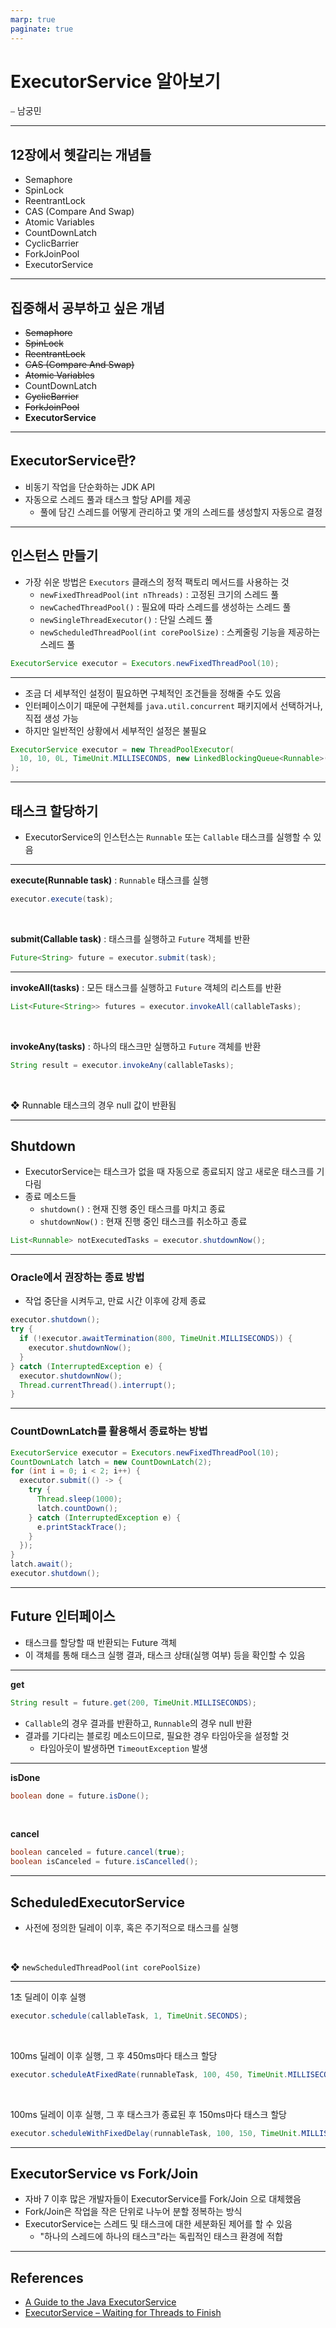 ```yaml
---
marp: true
paginate: true
---
```


# ExecutorService 알아보기

⎯ 남궁민

---

## 12장에서 헷갈리는 개념들

- Semaphore
- SpinLock
- ReentrantLock
- CAS (Compare And Swap)
- Atomic Variables
- CountDownLatch
- CyclicBarrier
- ForkJoinPool
- ExecutorService

---

## 집중해서 공부하고 싶은 개념

- ~~Semaphore~~
- ~~SpinLock~~
- ~~ReentrantLock~~
- ~~CAS (Compare And Swap)~~
- ~~Atomic Variables~~
- CountDownLatch
- ~~CyclicBarrier~~
- ~~ForkJoinPool~~
- **ExecutorService**

---

## ExecutorService란?

- 비동기 작업을 단순화하는 JDK API
- 자동으로 스레드 풀과 태스크 할당 API를 제공
  - 풀에 담긴 스레드를 어떻게 관리하고 몇 개의 스레드를 생성할지 자동으로 결정

---

## 인스턴스 만들기

- 가장 쉬운 방법은 `Executors` 클래스의 정적 팩토리 메서드를 사용하는 것
  - `newFixedThreadPool(int nThreads)` : 고정된 크기의 스레드 풀
  - `newCachedThreadPool()` : 필요에 따라 스레드를 생성하는 스레드 풀
  - `newSingleThreadExecutor()` : 단일 스레드 풀
  - `newScheduledThreadPool(int corePoolSize)` : 스케줄링 기능을 제공하는 스레드 풀

```java
ExecutorService executor = Executors.newFixedThreadPool(10);
```

---

- 조금 더 세부적인 설정이 필요하면 구체적인 조건들을 정해줄 수도 있음
- 인터페이스이기 때문에 구현체를 `java.util.concurrent` 패키지에서 선택하거나, 직접 생성 가능
- 하지만 일반적인 상황에서 세부적인 설정은 불필요

```java
ExecutorService executor = new ThreadPoolExecutor(
  10, 10, 0L, TimeUnit.MILLISECONDS, new LinkedBlockingQueue<Runnable>()
);
```

---

## 태스크 할당하기

- ExecutorService의 인스턴스는 `Runnable` 또는 `Callable` 태스크를 실행할 수 있음

---

**execute(Runnable task)** : `Runnable` 태스크를 실행

```java
executor.execute(task);
```

<br>

**submit(Callable task)** : 태스크를 실행하고 `Future` 객체를 반환

```java
Future<String> future = executor.submit(task);
```

---

**invokeAll(tasks)** : 모든 태스크를 실행하고 `Future` 객체의 리스트를 반환

```java
List<Future<String>> futures = executor.invokeAll(callableTasks);
```

<br>

**invokeAny(tasks)** : 하나의 태스크만 실행하고 `Future` 객체를 반환

```java
String result = executor.invokeAny(callableTasks);
```

<br>

❖ Runnable 태스크의 경우 null 값이 반환됨

---

## Shutdown

- ExecutorService는 태스크가 없을 때 자동으로 종료되지 않고 새로운 태스크를 기다림
- 종료 메소드들
  - `shutdown()` : 현재 진행 중인 태스크를 마치고 종료
  - `shutdownNow()` : 현재 진행 중인 태스크를 취소하고 종료

```java
List<Runnable> notExecutedTasks = executor.shutdownNow();
```

---

### Oracle에서 권장하는 종료 방법

- 작업 중단을 시켜두고, 만료 시간 이후에 강제 종료

```java
executor.shutdown();
try {
  if (!executor.awaitTermination(800, TimeUnit.MILLISECONDS)) {
    executor.shutdownNow();
  } 
} catch (InterruptedException e) {
  executor.shutdownNow();
  Thread.currentThread().interrupt();
}
```

---

### CountDownLatch를 활용해서 종료하는 방법

```java
ExecutorService executor = Executors.newFixedThreadPool(10);
CountDownLatch latch = new CountDownLatch(2);
for (int i = 0; i < 2; i++) {
  executor.submit(() -> {
    try {
      Thread.sleep(1000);
      latch.countDown();
    } catch (InterruptedException e) {
      e.printStackTrace();
    }
  });
}
latch.await();
executor.shutdown();
```

---

## Future 인터페이스

- 태스크를 할당할 때 반환되는 Future 객체
- 이 객체를 통해 태스크 실행 결과, 태스크 상태(실행 여부) 등을 확인할 수 있음

---

**get**

```java
String result = future.get(200, TimeUnit.MILLISECONDS);
```

- `Callable`의 경우 결과를 반환하고, `Runnable`의 경우 null 반환
- 결과를 기다리는 블로킹 메소드이므로, 필요한 경우 타임아웃을 설정할 것
  - 타임아웃이 발생하면 `TimeoutException` 발생

---

**isDone**

```java
boolean done = future.isDone();
```

<br>

**cancel**

```java
boolean canceled = future.cancel(true);
boolean isCanceled = future.isCancelled();
```

---

## ScheduledExecutorService

- 사전에 정의한 딜레이 이후, 혹은 주기적으로 태스크를 실행

<br>

❖ `newScheduledThreadPool(int corePoolSize)`

---

1초 딜레이 이후 실행

```java
executor.schedule(callableTask, 1, TimeUnit.SECONDS);
```

<br>

100ms 딜레이 이후 실행, 그 후 450ms마다 태스크 할당

```java
executor.scheduleAtFixedRate(runnableTask, 100, 450, TimeUnit.MILLISECONDS);
```

<br>

100ms 딜레이 이후 실행, 그 후 태스크가 종료된 후 150ms마다 태스크 할당

```java
executor.scheduleWithFixedDelay(runnableTask, 100, 150, TimeUnit.MILLISECONDS);
```

---

## ExecutorService vs Fork/Join

- 자바 7 이후 많은 개발자들이 ExecutorService를 Fork/Join 으로 대체했음
- Fork/Join은 작업을 작은 단위로 나누어 분할 정복하는 방식
- ExecutorService는 스레드 및 태스크에 대한 세분화된 제어를 할 수 있음
  - "하나의 스레드에 하나의 태스크"라는 독립적인 태스크 환경에 적합

---

## References

- [A Guide to the Java ExecutorService](https://www.baeldung.com/java-executor-service-tutorial)
- [ExecutorService – Waiting for Threads to Finish](https://www.baeldung.com/java-executor-wait-for-threads)
